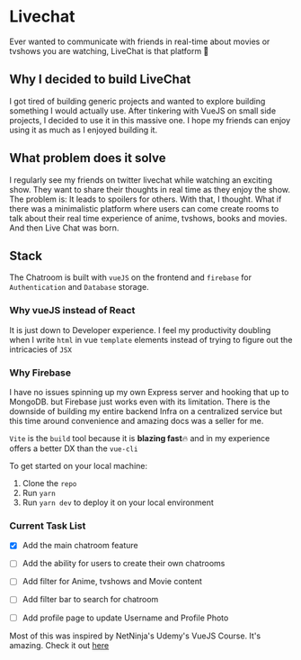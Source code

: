 # Livechat

Ever wanted to communicate with friends in real-time about movies or tvshows you are watching, LiveChat is that platform 🎉

## Why I decided to build LiveChat
I got tired of building generic projects and wanted to explore building something I would actually use.
After tinkering with VueJS on small side projects, I decided to use it in this massive one. I hope my friends can enjoy using it
as much as I enjoyed building it.

## What problem does it solve

I regularly see my friends on twitter livechat while watching an exciting show. They want to share their thoughts in real time as they
enjoy the show. The problem is: It leads to spoilers for others. With that, I thought. What if there was a minimalistic platform
where users can come create rooms to talk about their real time experience of anime, tvshows, books and movies. And then Live Chat was born.

## Stack

The Chatroom is built with `vueJS` on the frontend and `firebase` for `Authentication` and `Database` storage.

### Why vueJS instead of React

It is just down to Developer experience. I feel my productivity doubling when I write `html` in vue `template` elements
instead of trying to figure out the intricacies of `JSX`

### Why Firebase

I have no issues spinning up my own Express server and hooking that up to MongoDB. but Firebase just works even with its limitation.
There is the downside of building my entire backend Infra on a centralized service but this time around convenience and amazing docs
was a seller for me.

`Vite` is the `build` tool because it is **blazing fast**:fire: and in my experience offers a better DX than the `vue-cli`

To get started on your local machine:

1. Clone the `repo`
2. Run `yarn`
3. Run `yarn dev` to deploy it on your local environment

### Current Task List
- [x] Add the main chatroom feature
- [ ] Add the ability for users to create their own chatrooms
- [ ] Add filter for Anime, tvshows and Movie content
- [ ] Add filter bar to search for chatroom
- [ ] Add profile page to update Username and Profile Photo


Most of this was inspired by NetNinja's Udemy's VueJS Course. It's amazing. Check it out [here](https://www.udemy.com/share/1021503@8wwtRofEg0IrR_MtZGp-3IHQhdQlcop4gaqbLadqjZo9JcUObXhJB9tmzdrBHqte3Q==/)
